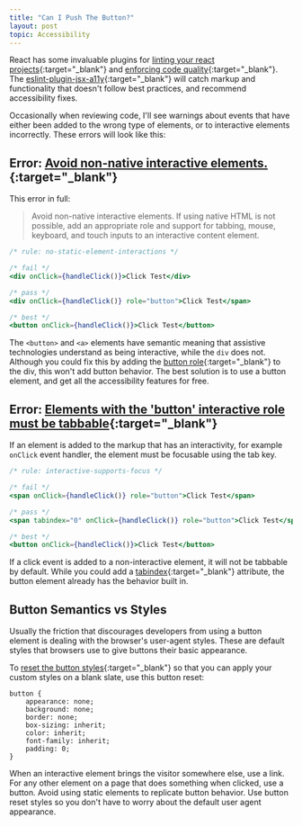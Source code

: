 ```yaml
---
title: "Can I Push The Button?"
layout: post
topic: Accessibility
---
```


React has some invaluable plugins for [linting your react projects](https://www.npmjs.com/package/eslint-plugin-react){:target="_blank"} and [enforcing code quality](https://www.npmjs.com/package/eslint-plugin-react-hooks){:target="_blank"}. The [eslint-plugin-jsx-a11y](https://github.com/jsx-eslint/eslint-plugin-jsx-a11y){:target="_blank"} will catch markup and functionality that doesn't follow best practices, and recommend accessibility fixes.

Occasionally when reviewing code, I'll see warnings about events that have either been added to the wrong type of elements, or to interactive elements incorrectly. These errors will look like this:

## Error: [Avoid non-native interactive elements.](https://github.com/jsx-eslint/eslint-plugin-jsx-a11y/blob/main/docs/rules/no-static-element-interactions.md){:target="_blank"}

This error in full:
> Avoid non-native interactive elements. If using native HTML is not possible, add an appropriate role and support for tabbing, mouse, keyboard, and touch inputs to an interactive content element.

```jsx
/* rule: no-static-element-interactions */

/* fail */
<div onClick={handleClick()}>Click Test</div>

/* pass */
<div onClick={handleClick()} role="button">Click Test</span>

/* best */
<button onClick={handleClick()}>Click Test</button>
```

The `<button>` and `<a>` elements have semantic meaning that assistive technologies understand as being interactive, while the `div` does not. Although you could fix this by adding the [button role](https://developer.mozilla.org/en-US/docs/Web/Accessibility/ARIA/Roles/button_role){:target="_blank"} to the div, this won't add button behavior. The best solution is to use a button element, and get all the accessibility features for free.

## Error: [Elements with the 'button' interactive role must be tabbable](https://github.com/jsx-eslint/eslint-plugin-jsx-a11y/blob/main/docs/rules/interactive-supports-focus.md){:target="_blank"}

If an element is added to the markup that has an interactivity, for example `onClick` event handler, the element must be focusable using the tab key.

```jsx
/* rule: interactive-supports-focus */

/* fail */
<span onClick={handleClick()} role="button">Click Test</span>

/* pass */
<span tabindex="0" onClick={handleClick()} role="button">Click Test</span>

/* best */
<button onClick={handleClick()}>Click Test</button>
```

If a click event is added to a non-interactive element, it will not be tabbable by default. While you could add a [tabindex](https://developer.mozilla.org/en-US/docs/Web/HTML/Global_attributes/tabindex){:target="_blank"} attribute, the button element already has the behavior built in.

## Button Semantics vs Styles

Usually the friction that discourages developers from using a button element is dealing with the browser's user-agent styles. These are default styles that browsers use to give buttons their basic appearance.

To [reset the button styles](https://css-tricks.com/overriding-default-button-styles/){:target="_blank"} so that you can apply your custom styles on a blank slate, use this button reset:

```
button {
    appearance: none;
    background: none;
    border: none;
    box-sizing: inherit;
    color: inherit;
    font-family: inherit;
    padding: 0;
}
```

When an interactive element brings the visitor somewhere else, use a link. For any other element on a page that does something when clicked, use a button. Avoid using static elements to replicate button behavior. Use button reset styles so you don't have to worry about the default user agent appearance.
